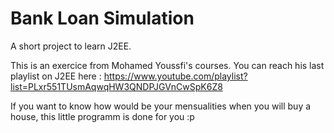 # Bank Loan Simulation
A short project to learn J2EE.

This is an exercice from Mohamed Youssfi's courses. You can reach his last playlist on J2EE here : https://www.youtube.com/playlist?list=PLxr551TUsmAqwqHW3QNDPJGVnCwSpK6Z8

If you want to know how would be your mensualities when you will buy a house, this little programm is done for you :p
